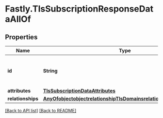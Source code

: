 # Fastly.TlsSubscriptionResponseDataAllOf

## Properties

Name | Type | Description | Notes
------------ | ------------- | ------------- | -------------
**id** | **String** | Alphanumeric string identifying a TLS subscription. | [optional] [readonly] 
**attributes** | [**TlsSubscriptionDataAttributes**](TlsSubscriptionDataAttributes.md) |  | [optional] 
**relationships** | [**AnyOfobjectobjectrelationshipTlsDomainsrelationshipTlsCertificates**](AnyOfobjectobjectrelationshipTlsDomainsrelationshipTlsCertificates.md) |  | [optional] 



[[Back to API list]](../../README.md#endpoints) [[Back to README]](../../README.md)
